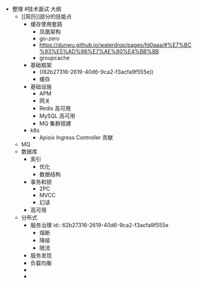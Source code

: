 - 整理 #技术面试 大纲
	- [[简历]]部分的技能点
		- 缓存使用套路
			- 凤凰架构
			- go-zero
			- https://dunwu.github.io/waterdrop/pages/fd0aaa/#%E7%BC%93%E5%AD%98%E7%AE%80%E4%BB%8B
			- groupcache
		- 基础框架
			- ((62b27316-2619-40d6-9ca2-f3acfa9f555e))
			- 缓存
		- 基础设施
			- APM
			- 网关
			- Redis 高可用
			- MySQL 高可用
			- MQ 集群搭建
		- k8s
			- Apisix Ingress Controller 贡献
	- MQ
	- 数据库
		- 索引
			- 优化
			- 数据结构
		- 事务和锁
			- 2PC
			- MVCC
			- 幻读
		- 高可用
	- 分布式
		- 服务治理
		  id:: 62b27316-2619-40d6-9ca2-f3acfa9f555e
			- 熔断
			- 降级
			- 限流
		- 服务发现
		- 负载均衡
		-
		-